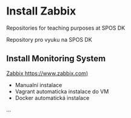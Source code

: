 # Install Zabbix
Repositories for teaching purposes at SPOS DK

Repository pro vyuku na SPOS DK

## Install Monitoring System

[Zabbix https://www.zabbix.com)](https://www.zabbix.com)

- Manualní instalace
- Vagrant automaticka instalace do VM
- Docker automatická instalace

...